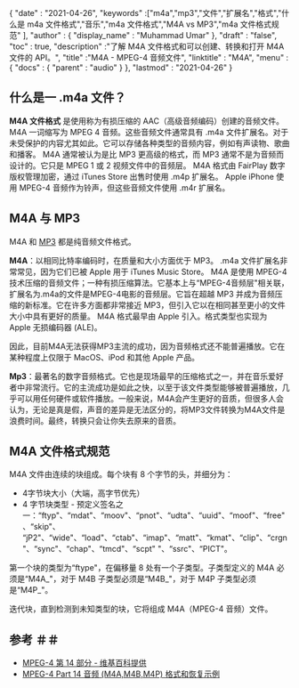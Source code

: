 {
  "date" : "2021-04-26",
  "keywords" :["m4a","mp3","文件","扩展名","格式","什么是 m4a 文件格式","音乐","m4a 文件格式","M4A vs MP3","m4a 文件格式规范" ],
  "author" : {
    "display_name" : "Muhammad Umar"
},
  "draft" : "false",
  "toc" : true,
  "description" :"了解 M4A 文件格式和可以创建、转换和打开 M4A 文件的 API。",
  "title" :"M4A - MPEG-4 音频文件",
  "linktitle" : "M4A",
  "menu" : {
    "docs" : {
      "parent" : "audio"
}
},
  "lastmod" : "2021-04-26"
}

## 什么是一 .m4a 文件？
**M4A 文件格式** 是使用称为有损压缩的 AAC（高级音频编码）创建的音频文件。 M4A 一词缩写为 MPEG 4 音频。这些音频文件通常具有 .m4a 文件扩展名。对于未受保护的内容尤其如此。它可以存储各种类型的音频内容，例如有声读物、歌曲和播客。 M4A 通常被认为是比 MP3 更高级的格式，而 MP3 通常不是为音频而设计的。它只是 MPEG 1 或 2 视频文件中的音频层。 M4A 格式由 FairPlay 数字版权管理加密，通过 iTunes Store 出售时使用 .m4p 扩展名。 Apple iPhone 使用 MPEG-4 音频作为铃声，但这些音频文件使用 .m4r 扩展名。


## M4A 与 MP3

M4A 和 [MP3](/audio/mp3/) 都是纯音频文件格式。

**M4A**：以相同比特率编码时，在质量和大小方面优于 MP3。 .m4a 文件扩展名非常常见，因为它们已被 Apple 用于 iTunes Music Store。 M4A 是使用 MPEG-4 技术压缩的音频文件；一种有损压缩算法。它基本上与“MPEG-4音频层"相关联，扩展名为.m4a的文件是MPEG-4电影的音频层。它旨在超越 MP3 并成为音频压缩的新标准。它在许多方面都非常接近 MP3，但引入它以在相同甚至更小的文件大小中具有更好的质量。 M4A 格式最早由 Apple 引入。格式类型也实现为 Apple 无损编码器 (ALE)。

因此，目前M4A无法获得MP3主流的成功，因为音频格式还不能普遍播放。它在某种程度上仅限于 MacOS、iPod 和其他 Apple 产品。

**Mp3**：最著名的数字音频格式。它也是现场最早的压缩格式之一，并在音乐爱好者中非常流行。它的主流成功是如此之快，以至于该文件类型能够被普遍播放，几乎可以用任何硬件或软件播放。一般来说，M4A会产生更好的音质，但很多人会认为，无论是真是假，声音的差异是无法区分的，将MP3文件转换为M4A文件是浪费时间。最终，转换只会让你失去原来的音质。

## M4A 文件格式规范

M4A 文件由连续的块组成。每个块有 8 个字节的头，并细分为：
- 4字节块大小（大端，高字节优先）
- 4 字节块类型 - 预定义签名之一：“ftyp"、“mdat"、“moov"、“pnot"、“udta"、“uuid"、“moof"、“free"、“skip"、 “jP2"、“wide"、“load"、“ctab"、“imap"、“matt"、“kmat"、“clip"、“crgn"、“sync"、“chap"、“tmcd"、“scpt" "、“ssrc"、“PICT"。

第一个块的类型为“ftype"，在偏移量 8 处有一个子类型。子类型定义的 M4A 必须是“M4A_"，对于 M4B 子类型必须是“M4B_"，对于 M4P 子类型必须是“M4P_"。

迭代块，直到检测到未知类型的块，它将组成 M4A（MPEG-4 音频）文件。

## 参考 ＃＃

* [MPEG-4 第 14 部分 - 维基百科提供](https://en.wikipedia.org/wiki/MPEG-4_Part_14)
* [MPEG-4 Part 14 音频 (M4A,M4B,M4P) 格式和恢复示例](https://www.file-recovery.com/m4a-signature-format.htm)

